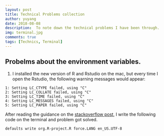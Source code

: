 ```yaml
---
layout: post
title: Technical Problems collection
author: yuyang
date: 2018-08-08
description:  To note down the technical problems I have been through.
img: terminal.jpg
comments: true
tags: [Technics, Terminal]
---
```


## Probelms about the environment variables.

1. I installed the new version of R and Rstudio on the mac, but every time I open the Rstudio, 
the following warning messages would appear:
```
1: Setting LC_CTYPE failed, using "C"
2: Setting LC_COLLATE failed, using "C"
3: Setting LC_TIME failed, using "C"
4: Setting LC_MESSAGES failed, using "C"
5: Setting LC_PAPER failed, using "C"
```
After reading the guidance on the [stackoverflow post](https://stackoverflow.com/questions/9689104/installing-r-on-mac-warning-messages-setting-lc-ctype-failed-using-c), I write the following code on the terminal and problem got solved.
```
defaults write org.R-project.R force.LANG en_US.UTF-8
```
